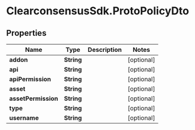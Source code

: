 # ClearconsensusSdk.ProtoPolicyDto

## Properties

Name | Type | Description | Notes
------------ | ------------- | ------------- | -------------
**addon** | **String** |  | [optional] 
**api** | **String** |  | [optional] 
**apiPermission** | **String** |  | [optional] 
**asset** | **String** |  | [optional] 
**assetPermission** | **String** |  | [optional] 
**type** | **String** |  | [optional] 
**username** | **String** |  | [optional] 


